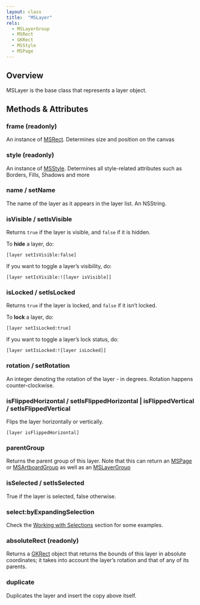 ```yaml
---
layout: class
title:  "MSLayer"
rels:
  - MSLayerGroup
  - MSRect
  - GKRect
  - MSStyle
  - MSPage
---
```


## Overview

MSLayer is the base class that represents a layer object.

## Methods & Attributes

### frame (readonly)

An instance of [MSRect]({{site.baseurl}}/docs/MSRect). Determines size and position on the canvas

### style (readonly)

An instance of [MSStyle]({{site.baseurl}}/docs/MSStyle). Determines all style-related attributes such as Borders, Fills, Shadows and more

### name / setName

The name of the layer as it appears in the layer list. An NSString.

### isVisible / setIsVisible

Returns `true` if the layer is visible, and `false` if it is hidden.

To **hide** a layer, do:

```objective-j
[layer setIsVisible:false]
```

If you want to toggle a layer’s visibility, do:

```objective-j
[layer setIsVisible:![layer isVisible]]
```


### isLocked / setIsLocked

Returns `true` if the layer is locked, and `false` if it isn’t locked.

To **lock** a layer, do:

```objective-j
[layer setIsLocked:true]
```

If you want to toggle a layer’s lock status, do:

```objective-j
[layer setIsLocked:![layer isLocked]]
```

### rotation / setRotation

An integer denoting the rotation of the layer - in degrees. Rotation happens counter-clockwise.

### isFlippedHorizontal / setIsFlippedHorizontal | isFlippedVertical / setIsFlippedVertical

Flips the layer horizontally or vertically.

```objective-j
[layer isFlippedHorizontal]
```

### parentGroup

Returns the parent group of this layer. Note that this can return an [MSPage]({{site.baseurl}}/docs/MSPage) or [MSArtboardGroup]({{site.baseurl}}/docs/MSArtboardGroup) as well as an [MSLayerGroup]({{site.baseurl}}/docs/MSLayerGroup)

### isSelected / setIsSelected

True if the layer is selected, false otherwise.

### select:byExpandingSelection

Check the [Working with Selections](../02-common-tasks/02.html) section for some examples.

### absoluteRect (readonly)

Returns a [GKRect]({{site.baseurl}}/docs/GKRect) object that returns the bounds of this layer in absolute coordinates; it takes into account the layer’s rotation and that of any of its parents.

### duplicate

Duplicates the layer and insert the copy above itself.
